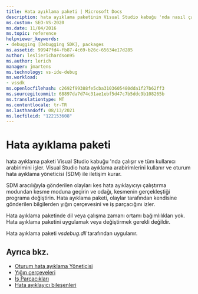 ```yaml
---
title: Hata ayıklama paketi | Microsoft Docs
description: hata ayıklama paketinin Visual Studio kabuğu 'nda nasıl çalıştığını öğrenin ve hata ayıklama arabirimlerini kullanıp oturum hata ayıklama yöneticisiyle iletişim kurarak kullanıcı arabirimini işler.
ms.custom: SEO-VS-2020
ms.date: 11/04/2016
ms.topic: reference
helpviewer_keywords:
- debugging [Debugging SDK], packages
ms.assetid: 99947fd4-fb87-4c69-b26c-65634e17d285
author: leslierichardson95
ms.author: lerich
manager: jmartens
ms.technology: vs-ide-debug
ms.workload:
- vssdk
ms.openlocfilehash: c2692f99388fe5cba3103605480dda1f27b62ff3
ms.sourcegitcommit: 68897da7d74c31ae1ebf5d47c7b5ddc9b108265b
ms.translationtype: MT
ms.contentlocale: tr-TR
ms.lasthandoff: 08/13/2021
ms.locfileid: "122153608"
---
```

# <a name="debug-package"></a>Hata ayıklama paketi
hata ayıklama paketi Visual Studio kabuğu 'nda çalışır ve tüm kullanıcı arabirimini işler. Visual Studio hata ayıklama arabirimlerini kullanır ve oturum hata ayıklama yöneticisi (SDM) ile iletişim kurar.

 SDM aracılığıyla gönderilen olayları kes hata ayıklayıcıyı çalıştırma modundan kesme moduna geçirin ve odağı, kesmenin gerçekleştiği programa değiştirin. Hata ayıklama paketi, olaylar tarafından kendisine gönderilen bilgilerden yığın çerçevesini ve iş parçacığını izler.

 Hata ayıklama paketinde dil veya çalışma zamanı ortamı bağımlılıkları yok. Hata ayıklama paketini uygulamak veya değiştirmek gerekli değildir.

 Hata ayıklama paketi *vsdebug.dll* tarafından uygulanır.

## <a name="see-also"></a>Ayrıca bkz.
- [Oturum hata ayıklama Yöneticisi](../../extensibility/debugger/session-debug-manager.md)
- [Yığın çerçeveleri](../../extensibility/debugger/stack-frames.md)
- [İş Parçacıkları](../../extensibility/debugger/threads.md)
- [Hata ayıklayıcı bileşenleri](../../extensibility/debugger/debugger-components.md)
